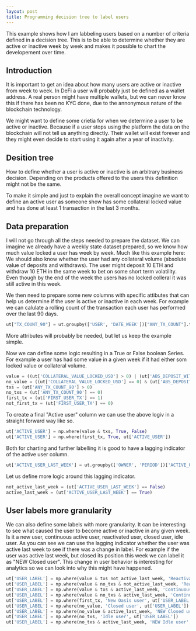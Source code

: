 ```yaml
---
layout: post
title: Programming decision tree to label users
---
```

<!--<img src="/images/fulls/01.jpg" class="fit image">-->
This example shows how I am labbeling users based on a number of criteria defined in a decision tree. This is to be able to determine whether they are active or inactive week by week and makes it possible to chart the developement over time.

## Introduction

It is important to get an idea about how many users are active or inactive from week to week. In DeFi a user will probably just be defined as a wallet address. A real person might have multiple wallets, but we can never know this if there has been no KYC done, due to the annonymous nature of the blockchain technology.

We might want to define some crietia for when we determine a user to be active or inactive. Because if a user stops using the platform the data on the blockchain will not tell us anything directly. Their wallet will exist forever and they might even decide to start using it again after a year of inactivity.

## Desition tree

How to define whether a user is active or inactive is an arbitrary business decision. Depending on the products offered to the users this definition might not be the same.

To make it simple and just to explain the overall concept imagine we want to define an active user as someone show has some collateral locked value and has done at least 1 transaction in the last 3 months.

## Data preparation

I will not go through all the steps needed to prepare the dataset. We can imagine we already have a weekly state dataset prepared, so we know how much value locked a user has week by week. Much like this example here:
We should also know whether the user had any collateral volume (absolute value of deposits and withdraws). The user might deposit 10 ETH and withdraw 10 ETH in the same week to bet on some short term volatility. Even though by the end of the week the users has no locked colleral it was still active in this week.

We then need to prepare some new columns with specific attibutes that can help us determine if the user is active or inactive in each week.
For example we can calulate a rolling count of the transaction each user has performed over the last 90 days.

```python
ut["TX_COUNT_90"] = ut.groupby(['USER', 'DATE_WEEK'])["ANY_TX_COUNT"].transform(lambda x: x.rolling('90D', 1).sum())
```

More attributes will probably be needed, but let us keep the example simple.

Now we can define some logic resulting in a True or False boolean Series. For example a user has had some value in a given week if it had either som locked value or collateral volume.


```python
value = ((ut['COLLATERAL_VALUE_LOCKED_USD'] > 0) | (ut['ABS_DEPOSIT_WITHDRAW_USD'] != 0))
no_value = ((ut['COLLATERAL_VALUE_LOCKED_USD'] == 0) & (ut['ABS_DEPOSIT_WITHDRAW_USD'] == 0))
txs = (ut['ANY_TX_COUNT_90'] > 0)
no_txs = (ut['ANY_TX_COUNT_90'] == 0)
first_tx = (ut['FIRST_USER_TX'] == 1)
not_first_tx = (ut['FIRST_USER_TX'] == 0)
```


To create a final "Active user" column we can use the above logiv in a straight forward way like so.

```python
ut['ACTIVE_USER'] = np.where(value & txs, True, False)
ut['ACTIVE_USER'] = np.where(first_tx, True, ut['ACTIVE_USER'])
```

Both for charting and further labelling it is good to have a lagging indicator of the active user column.

```python
ut['ACTIVE_USER_LAST_WEEK'] = ut.groupby(['OWNER', 'PERIOD'])['ACTIVE_USER'].transform('shift')
```

Let us define more logic around this lagging indicator.

```python
not_active_last_week = (ut['ACTIVE_USER_LAST_WEEK'] == False)
active_last_week = (ut['ACTIVE_USER_LAST_WEEK'] == True)
```

## User labels more granularity

We can also define some labels with more granularity. It can be interesting to see what caused the user to become active or inactive in any given week. Is it a new user, continuous active user, reactivated user, closed user, idle user.
As you can see we can use the lagging indicator whether the user was active last week to see if there was a change in label. For example if the user was active last week, but closed its position this week we can label it as "NEW Closed user". This change in user behavior is interesting for analytics so we can look into why this might have happened.

```python
ut['USER_LABEL'] = np.where(value & txs not_active_last_week, 'Reactivated user', ut['USER_LABEL'])
ut['USER_LABEL'] = np.where(value & no_txs & not_active_last_week, 'Reactivated user', ut['USER_LABEL'])
ut['USER_LABEL'] = np.where(value & txs & active_last_week, 'Continuous user', ut['USER_LABEL'])
ut['USER_LABEL'] = np.where(value & no_txs & active_last_week, 'Continuous user', ut['USER_LABEL'])
ut['USER_LABEL'] = np.where(first_tx, 'New Oasis user', ut['USER_LABEL'])
ut['USER_LABEL'] = np.where(no_value, 'Closed user', ut['USER_LABEL'])
ut['USER_LABEL'] = np.where(no_value & active_last_week, 'NEW Closed user', ut['USER_LABEL'])
ut['USER_LABEL'] = np.where(no_txs, 'Idle user', ut['USER_LABEL'])
ut['USER_LABEL'] = np.where(no_txs & active_last_week, 'NEW Idle user', ut['USER_LABEL'])
```